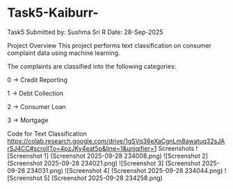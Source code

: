 # Task5-Kaiburr-
Task5
Submitted by: Sushma Sri R Date: 28-Sep-2025

Project Overview
This project performs text classification on consumer complaint data using machine learning.

The complaints are classified into the following categories:

0 → Credit Reporting

1 → Debt Collection

2 → Consumer Loan

3 → Mortgage

Code for Text Classification
https://colab.research.google.com/drive/1gSVq36eXaCgnLm8awatuq32sJArSJ4CC#scrollTo=4pzJKy4eat5p&line=1&uniqifier=1
Screenshots
![Screenshot 1] (Screenshot 2025-09-28 234008.png)
![Screenshot 2] (Screenshot 2025-09-28 234021.png)
![Screenshot 3] (Screenshot 2025-09-28 234031.png)
![Screenshot 4] (Screenshot 2025-09-28 234044.png)
![Screenshot 5] (Screenshot 2025-09-28 234258.png)
